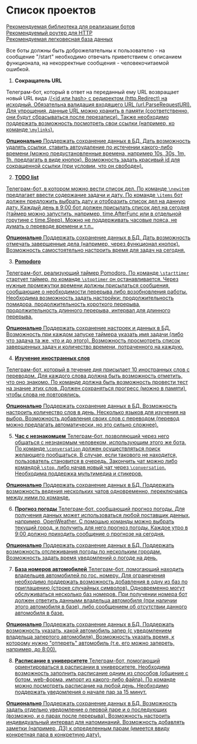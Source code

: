 # Список проектов

[Рекомендуемая библиотека для реализации ботов](https://github.com/go-telegram-bot-api/telegram-bot-api)  
[Рекомендуемый роутер для HTTP](https://github.com/go-chi/chi)  
[Рекомендуемая легковесная база данных](https://github.com/etcd-io/bbolt)  

Все боты должны быть доброжелательны к пользователю - на сообщение "/start" необходимо отвечать приветствием с описанием функционала, на некорректные сообщения - человекочитаемой ошибкой.

1. **Сокращатель URL**

Телеграм-бот, который в ответ на переданный ему URL возвращает новый URL вида <domain>/<u>/<id или hash> с редиректом ([http.Redirect](https://golang.org/pkg/net/http/#Redirect)) на исходный. Обязательна валидация входящего URL ([url.ParseRequestURI](https://golang.org/pkg/net/http/#Redirect)). Для упрощения, данные URL можно хранить в памяти (соответственно, они будут сбрасываться после перезаписи). Также необходимо поддержать возможность посмотреть свои ссылки (например, ко команде `\mylinks`).

**Опционально**
Поддержать сохранение данных в БД. Дать возможность удалять ссылки, ставить автоудаление по истечении какого-либо времени (можно предустановленные времена, например 10s, 30s, 1m, 1h, предлагать в виде кнопок). Возможность задать красивый id для сокращенной ссылки (при условии, что он свободен).

2. **TODO list**

Телеграм-бот, в котором можно вести список дел. По команде `\newitem` предлагает ввести содержание задачи и дату. По команде `\items` бот должен предложить выбрать дату и отобразить список дел на данную дату. Каждый день в 9:00 бот должен присылать список дел на сегодня (таймер можно запустить, например, [time.AfterFunc](https://golang.org/pkg/time/#AfterFunc) или в отдельной горутине с [time.Sleep](https://golang.org/pkg/time/#example_Sleep)). Можно не поддерживать часовые пояса, не думать о переводе времени и т.п..

**Опционально**
Поддержать сохранение данных в БД. Дать возможность отмечать завершенные дела (например, через функционал кнопок). Возможность самостоятельно настроить время для задач на сегодня.

3. **Pomodoro**

Телеграм-бот, реализующий таймер [Pomodoro](https://ru.wikipedia.org/wiki/Метод_помидора). По команде `\starttimer` стартует таймер, по команде `\stoptimer` он останавливается. Через нужные промежутки времени должны присылаться сообщения, сообщающие о необходимости перерыва либо возобновления работы. Необходима возможность задать настройки: продолжительность помидора, продолжительность короткого перерыва, продолжительность длинного перерыва, интервал для длинного перерыва.

**Опционально**
Поддержать сохранение настроек и данных в БД. Возможность при каждом запуске таймера указать имя задачи (либо что задача та же, что и до этого). Возможность просмотреть список завершенных задач и количество времени, потраченного на каждую.

4. **Изучение иностранных слов**

Телеграм-бот, который в течение дня присылает 10 иностранных слов с переводом. Для каждого слова должна быть возможность отметить, что оно знакомо. По команде должна быть возможность провести тест на знание этих слов. Должен сохраняться прогресс (можно в памяти), чтобы слова не повторялись.

**Опционально**
Поддержать сохранение данных в БД. Возможность настроить количество слов в день. Несколько языков для изучения на выбор. Возможность добавления своих слов с переводом (перевод можно предлагать автоматически, но это сильно сложнее).

5. **Час с незнакомцем**
Телеграм-бот, позволяющий через него общаться с незнакомым человеком, использующим этого же бота. По команде `\conversation` должен осуществляться поиск желающего пообщаться. В случае, если такового не находится, пользователь становится в очередь. Закончить чат можно либо командой `\stop`, либо начав новый чат через `\conversation`. Необходима поддержка мультимедиа и стикеров.

**Опционально**
Поддержать сохранение данных в БД. Поддержать возможность ведения нескольких чатов одновременно, переключаясь между ними по команде.

6. **Прогноз погоды**
Телеграм-бот, сообщающий прогноз погоды. Для получения данных может использоваться любой поставщик данных, например, [OpenWeather](https://openweathermap.org/api). С помощью команды можно выбрать текущий город, и получить для него прогноз погоды. Каждое утро в 9:00 должно приходить сообщение о прогнозе на сегодня.

**Опционально**
Поддержать сохранение данных в БД. Поддержать возможность отслеживания погоды по нескольким городам. Возможность задать время уведомлений о погоде на день.

7. **База номеров автомобилей**
Телеграм-бот, помогающий находить владельцев автомобилей по гос. номеру. Для ограничения необходимо поддержать возможность добавления в одну из баз по приглашению (строке случайных символов). Одновременно могут обслуживаться несколько баз номеров. При получении номера бот должен ответить данными владельца автомобиля (при наличии этого автомобиля в базе), либо сообщением об отсутствии данного автомобиля в базе.

**Опционально**
Поддержать сохранение данных в БД. Поддержать возможность указать, какой автомобиль запер (с уведомлением владельца запертого автомобиля). Возможность указать время, к которому нужно "отпереть" автомобиль (т.е. его можно запереть, например, до 8:00).

8. **Расписание в университете**
Телеграм-бот, помогающий ориентироваться в расписании в университете. Необходима возможность заполнить расписание одним из способов (общение с ботом, web-форма, импорт из какого-либо файла). По команде можно посмотреть расписание на любой день. Необходимо поддержать уведомления о начале пар за 15 минут.

**Опционально**
Поддержать сохранение данных в БД. Возможность задать отдельно уведомление о первой паре и о последующих (возможно, и о парах после перерыва). Возможность настроить индивидуальный интервал для напоминаний. Возможность добавлять заметки (например, ДЗ) к определенным парам (имеется ввиду конкретная пара в конкретную дату).